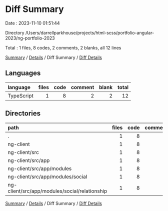 # Diff Summary

Date : 2023-11-10 01:51:44

Directory /Users/darrellparkhouse/projects/html-scss/portfolio-angular-2023/ng-portfolio-2023

Total : 1 files,  8 codes, 2 comments, 2 blanks, all 12 lines

[Summary](results.md) / [Details](details.md) / Diff Summary / [Diff Details](diff-details.md)

## Languages
| language | files | code | comment | blank | total |
| :--- | ---: | ---: | ---: | ---: | ---: |
| TypeScript | 1 | 8 | 2 | 2 | 12 |

## Directories
| path | files | code | comment | blank | total |
| :--- | ---: | ---: | ---: | ---: | ---: |
| . | 1 | 8 | 2 | 2 | 12 |
| ng-client | 1 | 8 | 2 | 2 | 12 |
| ng-client/src | 1 | 8 | 2 | 2 | 12 |
| ng-client/src/app | 1 | 8 | 2 | 2 | 12 |
| ng-client/src/app/modules | 1 | 8 | 2 | 2 | 12 |
| ng-client/src/app/modules/social | 1 | 8 | 2 | 2 | 12 |
| ng-client/src/app/modules/social/relationship | 1 | 8 | 2 | 2 | 12 |

[Summary](results.md) / [Details](details.md) / Diff Summary / [Diff Details](diff-details.md)